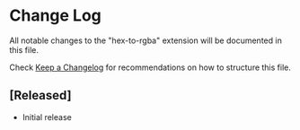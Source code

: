 # Change Log
All notable changes to the "hex-to-rgba" extension will be documented in this file.

Check [Keep a Changelog](http://keepachangelog.com/) for recommendations on how to structure this file.

## [Released]
- Initial release
